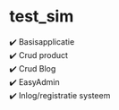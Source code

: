 # test_sim


✔️ Basisapplicatie <br>
✔️ Crud product <br>
✔️ Crud Blog <br>
✔️ EasyAdmin <br>
✔️ Inlog/registratie systeem
